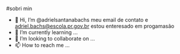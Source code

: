 #sobri min
- 👋 Hi, I’m @adrielsantanabachs
meu email de contato e adriel.bachs@escola.pr.gov.br
estou enteresado em progamasão
- 🌱 I’m currently learning ...
- 💞️ I’m looking to collaborate on ...
- 📫 How to reach me ...

<!---
adrielsantanabachs/adrielsantanabachs is a ✨ special ✨ repository because its `README.md` (this file) appears on your GitHub profile.
You can click the Preview link to take a look at your changes.
--->
